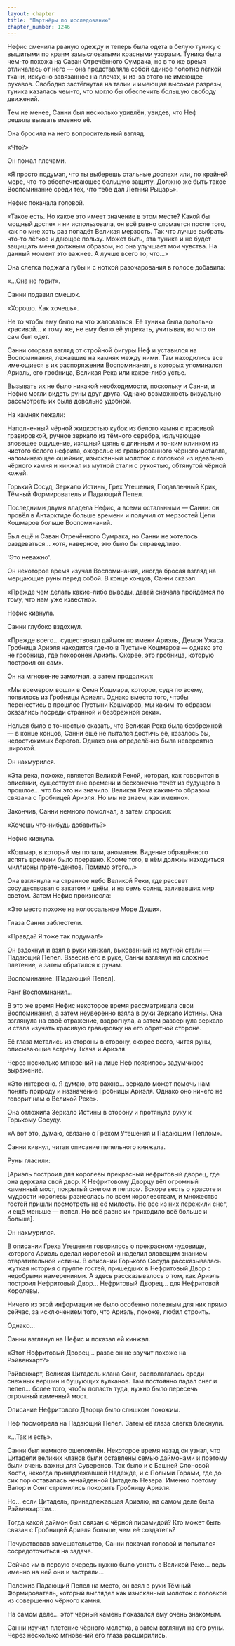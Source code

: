 ```yaml
---
layout: chapter
title: "Партнёры по исследованию"
chapter_number: 1246
---
```


Нефис сменила рваную одежду и теперь была одета в белую тунику с вышитыми по краям замысловатыми красными узорами. Туника была чем-то похожа на Саван Отречённого Сумрака, но в то же время отличалась от него — она представляла собой единое полотно лёгкой ткани, искусно завязанное на плечах, и из-за этого не имеющее рукавов. Свободно застёгнутая на талии и имеющая высокие разрезы, туника казалась чем-то, что могло бы обеспечить большую свободу движений.

Тем не менее, Санни был несколько удивлён, увидев, что Неф решила вызвать именно её.

Она бросила на него вопросительный взгляд.

«Что?»

Он пожал плечами.

«Я просто подумал, что ты выберешь стальные доспехи или, по крайней мере, что-то обеспечивающее большую защиту. Должно же быть такое Воспоминание среди тех, что тебе дал Летний Рыцарь».

Нефис покачала головой.

«Такое есть. Но какое это имеет значение в этом месте? Какой бы мощный доспех я ни использовала, он всё равно сломается после того, как по мне хоть раз попадёт Великая мерзость. Так что лучше выбрать что-то лёгкое и дающее пользу. Может быть, эта туника и не будет защищать меня должным образом, но она улучшает мои чувства. На данный момент это важнее. А лучше всего то, что...»

Она слегка поджала губы и с ноткой разочарования в голосе добавила:

«...Она не горит».

Санни подавил смешок.

«Хорошо. Как хочешь».

Не то чтобы ему было на что жаловаться. Её туника была довольно красивой... к тому же, не ему было её упрекать, учитывая, во что он сам был одет.

Санни оторвал взгляд от стройной фигуры Неф и уставился на Воспоминания, лежавшие на камнях между ними. Там находились все имеющиеся в их распоряжении Воспоминания, в которых упоминался Ариэль, его гробница, Великая Река или какое-либо устье.

Вызывать их не было никакой необходимости, поскольку и Санни, и Нефис могли видеть руны друг друга. Однако возможность визуально рассмотреть их была довольно удобной.

На камнях лежали:

Наполненный чёрной жидкостью кубок из белого камня с красивой гравировкой, ручное зеркало из тёмного серебра, излучающее зловещее ощущение, изящный цзянь с длинным и тонким клинком из чистого белого нефрита, ожерелье из гравированного чёрного металла, напоминающее ошейник, изысканный молоток с головкой из идеально чёрного камня и кинжал из мутной стали с рукоятью, обтянутой чёрной кожей.

Горький Сосуд, Зеркало Истины, Грех Утешения, Подавленный Крик, Тёмный Формирователь и Падающий Пепел.

Последними двумя владела Нефис, а всеми остальными — Санни: он провёл в Антарктиде больше времени и получил от мерзостей Цепи Кошмаров больше Воспоминаний.

Был ещё и Саван Отречённого Сумрака, но Санни не хотелось раздеваться... хотя, наверное, это было бы справедливо.

'Это неважно'.

Он некоторое время изучал Воспоминания, иногда бросая взгляд на мерцающие руны перед собой. В конце концов, Санни сказал:

«Прежде чем делать какие-либо выводы, давай сначала пройдёмся по тому, что нам уже известно».

Нефис кивнула.

Санни глубоко вздохнул.

«Прежде всего... существовал даймон по имени Ариэль, Демон Ужаса. Гробница Ариэля находится где-то в Пустыне Кошмаров — однако это не гробница, где похоронен Ариэль. Скорее, это гробница, которую построил он сам».

Он на мгновение замолчал, а затем продолжил:

«Мы всемером вошли в Семя Кошмара, которое, судя по всему, появилось из Гробницы Ариэля. Однако вместо того, чтобы перенестись в прошлое Пустыни Кошмаров, мы каким-то образом оказались посреди странной и безбрежной реки».

Нельзя было с точностью сказать, что Великая Река была безбрежной — в конце концов, Санни ещё не пытался достичь её, казалось бы, недостижимых берегов. Однако она определённо была невероятно широкой.

Он нахмурился.

«Эта река, похоже, является Великой Рекой, которая, как говорится в описании, существует вне времени и бесконечно течёт из будущего в прошлое... что бы это ни значило. Великая Река каким-то образом связана с Гробницей Ариэля. Но мы не знаем, как именно».

Закончив, Санни немного помолчал, а затем спросил:

«Хочешь что-нибудь добавить?»

Нефис кивнула.

«Кошмар, в который мы попали, аномален. Видение обращённого вспять времени было прервано. Кроме того, в нём должны находиться миллионы претендентов. Помимо этого...»

Она взглянула на странное небо Великой Реки, где рассвет сосуществовал с закатом и днём, и на семь солнц, заливавших мир светом. Затем Нефис произнесла:

«Это место похоже на колоссальное Море Души».

Глаза Санни заблестели.

«Правда? Я тоже так подумал!»

Он вздохнул и взял в руки кинжал, выкованный из мутной стали — Падающий Пепел. Взвесив его в руке, Санни взглянул на сложное плетение, а затем обратился к рунам.

Воспоминание: [Падающий Пепел].

Ранг Воспоминания...

В это же время Нефис некоторое время рассматривала свои Воспоминания, а затем неуверенно взяла в руки Зеркало Истины. Она взглянула на своё отражение, вздрогнула, а затем развернула зеркало и стала изучать красивую гравировку на его обратной стороне.

Её глаза метались из стороны в сторону, скорее всего, читая руны, описывающие встречу Ткача и Ариэля.

Через несколько мгновений на лице Неф появилось задумчивое выражение.

«Это интересно. Я думаю, это важно... зеркало может помочь нам понять природу и назначение Гробницы Ариэля. Однако оно ничего не говорит нам о Великой Реке».

Она отложила Зеркало Истины в сторону и протянула руку к Горькому Сосуду.

«А вот это, думаю, связано с Грехом Утешения и Падающим Пеплом».

Санни кивнул, читая описание пепельного кинжала.

Руны гласили:

[Ариэль построил для королевы прекрасный нефритовый дворец, где она держала свой двор. К Нефритовому Дворцу вёл огромный каменный мост, покрытый снегом и пеплом. Вскоре весть о красоте и мудрости королевы разнеслась по всем королевствам, и множество гостей пришли посмотреть на её милость. Не все из них пережили снег, и ещё меньше — пепел. Но всё равно их приходило всё больше и больше].

Он нахмурился.

В описании Греха Утешения говорилось о прекрасном чудовище, которого Ариэль сделал королевой и наделил зловещим знанием отвратительной истины. В описании Горького Сосуда рассказывалась жуткая история о группе гостей, пришедших в Нефритовый Двор с недобрыми намерениями. А здесь рассказывалось о том, как Ариэль построил Нефритовый Двор... Нефритовый Дворец... для Нефритовой Королевы.

Ничего из этой информации не было особенно полезным для них прямо сейчас, за исключением того, что Ариэль, похоже, любил строить.

Однако...

Санни взглянул на Нефис и показал ей кинжал.

«Этот Нефритовый Дворец... разве он не звучит похоже на Рэйвенхарт?»

Рэйвенхарт, Великая Цитадель клана Сонг, располагалась среди снежных вершин и бушующих вулканов. Там постоянно падал снег и пепел... более того, чтобы попасть туда, нужно было пересечь огромный каменный мост.

Описание Нефритового Дворца было слишком похожим.

Неф посмотрела на Падающий Пепел. Затем её глаза слегка блеснули.

«...Так и есть».

Санни был немного ошеломлён. Некоторое время назад он узнал, что Цитадели великих кланов были оставлены семью даймонами и поэтому были очень важны для Суверенов. Так было и с Башней Слоновой Кости, некогда принадлежавшей Надежде, и с Полыми Горами, где до сих пор оставалась ненайденной Цитадель Незера. Именно поэтому Валор и Сонг стремились покорить Гробницу Ариэля.

Но... если Цитадель, принадлежавшая Ариэлю, на самом деле была Рэйвенхартом...

Тогда какой даймон был связан с чёрной пирамидой? Кто может быть связан с Гробницей Ариэля больше, чем её создатель?

Почувствовав замешательство, Санни покачал головой и попытался сосредоточиться на задаче.

Сейчас им в первую очередь нужно было узнать о Великой Реке... ведь именно на ней они и застряли...

Положив Падающий Пепел на место, он взял в руки Тёмный Формирователь, который выглядел как изысканный молоток с головкой из совершенно чёрного камня.

На самом деле... этот чёрный камень показался ему очень знакомым.

Санни изучил плетение чёрного молотка, а затем взглянул на его руны. Через несколько мгновений его глаза расширились.